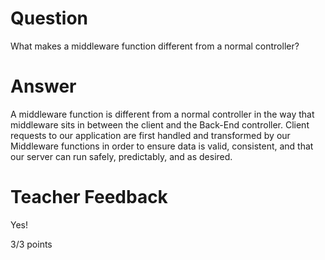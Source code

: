 # Question

What makes a middleware function different from a normal controller?

# Answer
A middleware function is different from a normal controller in the way that middleware sits in between the client and the Back-End controller. Client requests to our application are first handled and transformed by our Middleware functions in order to ensure data is valid, consistent, and that our server can run safely, predictably, and as desired.

# Teacher Feedback

Yes!

3/3 points